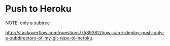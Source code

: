 # Push to Heroku

NOTE: only a subtree

http://stackoverflow.com/questions/7539382/how-can-i-deploy-push-only-a-subdirectory-of-my-git-repo-to-heroku
